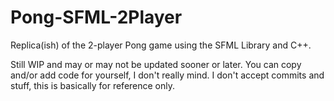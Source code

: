 # Pong-SFML-2Player
Replica(ish) of the 2-player Pong game using the SFML Library and C++.

Still WIP and may or may not be updated sooner or later. 
You can copy and/or add code for yourself, I don't really mind.
I don't accept commits and stuff, this is basically for reference only.
